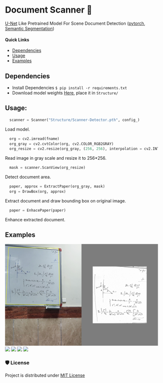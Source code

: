 # Document Scanner :bookmark_tabs:
[U-Net](https://arxiv.org/abs/1505.04597v1) Like Pretrained Model For Scene Document Detection ([pytorch](https://pytorch.org/), [Semantic Segmentation](https://paperswithcode.com/task/semantic-segmentation))

#### **Quick Links**
- [Dependencies](#Dependencies)
- [Usage](#Usage)
- [Examples](#Examples)

## Dependencies
- Install Dependencies `$ pip install -r requirements.txt`
- Download model weights [Here](https://drive.google.com/drive/folders/1fs-PqE-yNvbis628gpS5-UaTSR2Xli8J?usp=sharing), place it in `Structure/`

## Usage:
```python
  scanner = Scanner("Structure/Scanner-Detector.pth", config_)
```
Load model.

```python
  org = cv2.imread(fname)
  org_gray = cv2.cvtColor(org, cv2.COLOR_RGB2GRAY)
  org_resize = cv2.resize(org_gray, (256, 256), interpolation = cv2.INTER_AREA)
```
Read image in gray scale and resize it to 256*256.

```python
  mask = scanner.ScanView(org_resize)
```
Detect document area.

```python
  paper, approx = ExtractPaper(org_gray, mask)
  org = DrawBox(org, approx)
```
Extract document and draw bounding box on original image.

```python
  paper = EnhacePaper(paper)
```
Enhance extracted document.

## Examples

![](Images/1704353164820_det.jpg)
![](Images/1704387464271_det.jpg)
![](Images/1704640185357_det.jpg)
![](Images/1704721611426_det.jpg)
![](Images/1705745193148_det.jpg)


### 🛡️ License <a name="license"></a>
Project is distributed under [MIT License](https://github.com/Saeed-Biabani/Document-Scanner/blob/main/LICENSE)
